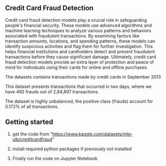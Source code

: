 **Credit Card Fraud Detection**
------------------------------------------------------------------------------------------------------------------------------------------------------------------------------------------------------------------------------

Credit card fraud detection models play a crucial role in safeguarding people's financial security. These models use advanced algorithms and machine learning techniques to analyze various patterns and behaviors associated with fraudulent transactions. By examining factors like transaction amounts, locations, and spending patterns, these models can identify suspicious activities and flag them for further investigation. This helps financial institutions and cardholders detect and prevent fraudulent transactions before they cause significant damage. Ultimately, credit card fraud detection models provide an extra layer of protection and peace of mind for individuals using their cards for online and offline purchases.

The datasets contains transactions made by credit cards in September 2013

This dataset presents transactions that occurred in two days, where we have 492 frauds out of 2,84,807 transactions.

The dataset is highly unbalanced, the positive class (frauds) account for 0.172% of all transactions.

**Getting started**
--------------------------------------------------------------------------------------------------------------------------------------------------------------------------------------------------------------------------------
1. get the code from "https://www.kaggle.com/datasets/mlg-ulb/creditcardfraud"

2. install required python packages if previously not installed

3. Finally run the code on Jupyter Notebook
